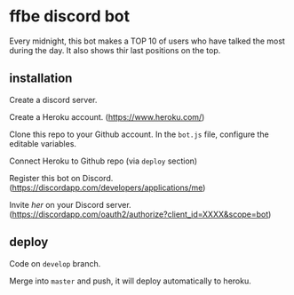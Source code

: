 # ffbe discord bot

Every midnight, this bot makes a TOP 10 of users who have talked the most during 
the day. It also shows thir last positions on the top.

## installation

Create a discord server.

Create a Heroku account.
(https://www.heroku.com/)

Clone this repo to your Github account. In the `bot.js` file, configure the editable variables.

Connect Heroku to Github repo (via `deploy` section)

Register this bot on Discord.
(https://discordapp.com/developers/applications/me)

Invite *her* on your Discord server.
(https://discordapp.com/oauth2/authorize?client_id=XXXX&scope=bot)

## deploy

Code on `develop` branch.

Merge into `master` and push, it will deploy automatically to heroku.